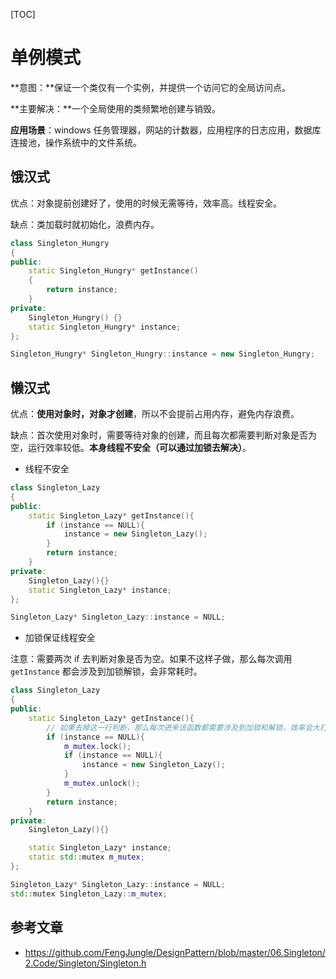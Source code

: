 [TOC]

# 单例模式

**意图：**保证一个类仅有一个实例，并提供一个访问它的全局访问点。

**主要解决：**一个全局使用的类频繁地创建与销毁。

**应用场景**：windows 任务管理器，网站的计数器，应用程序的日志应用，数据库连接池，操作系统中的文件系统。

## 饿汉式

优点：对象提前创建好了，使用的时候无需等待，效率高。线程安全。

缺点：类加载时就初始化，浪费内存。

```c++
class Singleton_Hungry
{
public:
	static Singleton_Hungry* getInstance()
	{
		return instance;
	}
private:
	Singleton_Hungry() {}
	static Singleton_Hungry* instance;
};

Singleton_Hungry* Singleton_Hungry::instance = new Singleton_Hungry;
```

## 懒汉式

优点：**使用对象时，对象才创建**，所以不会提前占用内存，避免内存浪费。

缺点：首次使用对象时，需要等待对象的创建，而且每次都需要判断对象是否为空，运行效率较低。**本身线程不安全（可以通过加锁去解决）**。

- 线程不安全

```c++
class Singleton_Lazy
{
public:
	static Singleton_Lazy* getInstance(){
        if (instance == NULL){
            instance = new Singleton_Lazy();
        }
		return instance;
	}
private:
	Singleton_Lazy(){}
	static Singleton_Lazy* instance;
};

Singleton_Lazy* Singleton_Lazy::instance = NULL;
```

- 加锁保证线程安全

注意：需要两次 if 去判断对象是否为空。如果不这样子做，那么每次调用 `getInstance` 都会涉及到加锁解锁，会非常耗时。

```c++
class Singleton_Lazy
{
public:
	static Singleton_Lazy* getInstance(){
        // 如果去掉这一行判断，那么每次进来该函数都需要涉及到加锁和解锁，效率会大打折扣。
		if (instance == NULL){
			m_mutex.lock();
			if (instance == NULL){
				instance = new Singleton_Lazy();
			}
			m_mutex.unlock();
		}
		return instance;
	}
private:
	Singleton_Lazy(){}

	static Singleton_Lazy* instance;
	static std::mutex m_mutex;
};

Singleton_Lazy* Singleton_Lazy::instance = NULL;
std::mutex Singleton_Lazy::m_mutex;
```

## 参考文章

- https://github.com/FengJungle/DesignPattern/blob/master/06.Singleton/2.Code/Singleton/Singleton.h
